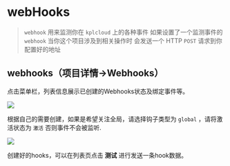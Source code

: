 # webHooks

> `webhook` 用来监测你在 `kplcloud` 上的各种事件
> 如果设置了一个监测事件的 `webhook` 当你这个项目涉及到相关操作时
> 会发送一个 HTTP `POST` 请求到你配置好的地址


## webhooks（项目详情->Webhooks）

点击菜单栏，列表信息展示已创建的Webhooks状态及绑定事件等。



![](http://source.qiniu.cnd.nsini.com/images/2019/08/6d/0a/92/20190823-221e25276f2420eb9137f94c0a66d307.jpeg)

根据自己的需要创建，如果是希望关注全局，请选择钩子类型为 `global` ，请将激活状态为 `激活` 否则事件不会被监听.

![](http://source.qiniu.cnd.nsini.com/images/2019/08/24/40/23/20190823-4a87233c0e323b1d28e900df40824390.jpeg)



创建好的hooks，可以在列表页点击 **测试** 进行发送一条hook数据。